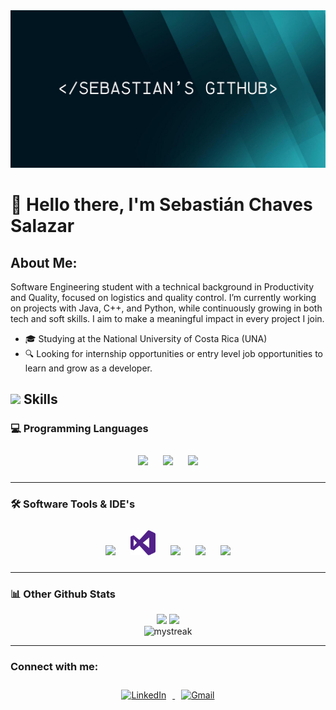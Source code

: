 <img src="SEBASTIAN_CHAVES _S.png"> 

# 👋 Hello there, I'm Sebastián Chaves Salazar

## About Me:
Software Engineering student with a technical background in Productivity and Quality, focused on logistics and quality control. I’m currently working on projects with Java, C++, and Python, while continuously growing in both tech and soft skills. I aim to make a meaningful impact in every project I join.

- 🎓 Studying at the National University of Costa Rica (UNA)
- 🔍 Looking for internship opportunities or entry level job opportunities to learn and grow as a developer.

## <img src="https://media2.giphy.com/media/QssGEmpkyEOhBCb7e1/giphy.gif?cid=ecf05e47a0n3gi1bfqntqmob8g9aid1oyj2wr3ds3mg700bl&rid=giphy.gif" width ="25"><b> Skills</b>
### 💻 Programming Languages

<div align="center">
  <img src="https://cdn.jsdelivr.net/gh/devicons/devicon/icons/python/python-original.svg" width="40px" style="margin: 10px;" />
  <img src="https://cdn.jsdelivr.net/gh/devicons/devicon/icons/cplusplus/cplusplus-original.svg" width="40px" style="margin: 10px;" />
  <img src="https://cdn.jsdelivr.net/gh/devicons/devicon/icons/java/java-plain.svg" width="40px" style="margin: 10px;" />
</div>

---
### 🛠️ Software Tools & IDE's

<div align="center">
  <img src="https://cdn.jsdelivr.net/gh/devicons/devicon/icons/vscode/vscode-original.svg" width="40px" style="margin: 10px;" />
  <img src="https://raw.githubusercontent.com/devicons/devicon/master/icons/visualstudio/visualstudio-plain.svg" width="40px" style="margin: 10px;" title="Visual Studio"/>
  <img src="https://cdn.jsdelivr.net/gh/devicons/devicon/icons/intellij/intellij-original.svg" width="40px" style="margin: 10px;" />
  <img src="https://cdn.jsdelivr.net/gh/devicons/devicon/icons/git/git-original.svg" width="40px" style="margin: 10px;" />
  <img src="https://cdn.jsdelivr.net/gh/devicons/devicon/icons/github/github-original.svg" width="40px" style="margin: 10px;" />
</div>

---
### 📊 Other Github Stats 
<div align="center">
  <img height="180em" src="https://github-readme-stats.vercel.app/api?username=sebchsal&show_icons=true&theme=tokyonight"/>
  <img height="180em" src="https://github-readme-stats.vercel.app/api/top-langs/?username=sebchsal&theme=tokyonight&layout=compact"/>
</div>
<div align="center">
  <img src="https://github-readme-streak-stats.herokuapp.com/?user=sebchsal&theme=tokyonight" alt="mystreak"/>
</div>

---

### Connect with me:
<div align="center">
  <!-- LinkedIn -->
  <a href="https://www.linkedin.com/in/sebasti%C3%A1nchavessalazar/" target="_blank">
    <img src="https://cdn.jsdelivr.net/gh/devicons/devicon/icons/linkedin/linkedin-original.svg" width="40px" style="margin: 10px;" alt="LinkedIn" />
  </a>
  <a href="mailto:sebaschavsal@gmail.com">
       <img src="https://ssl.gstatic.com/ui/v1/icons/mail/rfr/gmail.ico" width="40px" style="margin: 10px;" alt="Gmail" />
  </a>
</div>